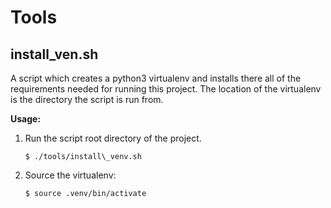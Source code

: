 # Tools

## install\_ven.sh

A script which creates a python3 virtualenv and installs there all
of the requirements needed for running this project.
The location of the virtualenv is the directory the script is run from.

**Usage:**
1. Run the script root directory of the project.
    ```
    $ ./tools/install\_venv.sh
    ```
2. Source the virtualenv:
    ```
    $ source .venv/bin/activate
    ```